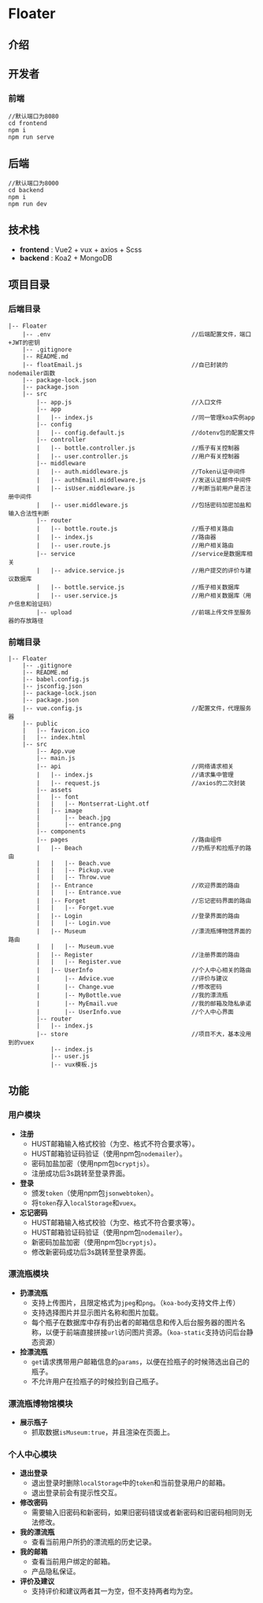 # Floater			

## 介绍



## 开发者

### 前端

```
//默认端口为8080
cd frontend
npm i
npm run serve
```

## 后端

```
//默认端口为8000
cd backend
npm i
npm run dev
```

## 技术栈

- **frontend** : Vue2 + vux + axios + Scss
- **backend** : Koa2 + MongoDB

## 项目目录

### 后端目录

```
|-- Floater
    |-- .env                                        //后端配置文件，端口+JWT的密钥
    |-- .gitignore										
    |-- README.md
    |-- floatEmail.js                               //自已封装的nodemailer函数
    |-- package-lock.json		
    |-- package.json
    |-- src
        |-- app.js                                  //入口文件
        |-- app
        |   |-- index.js                            //同一管理koa实例app
        |-- config
        |   |-- config.default.js                   //dotenv包的配置文件
        |-- controller
        |   |-- bottle.controller.js                //瓶子有关控制器
        |   |-- user.controller.js                  //用户有关控制器
        |-- middleware
        |   |-- auth.middleware.js                  //Token认证中间件 
        |   |-- authEmail.middleware.js             //发送认证邮件中间件
        |   |-- isUser.middleware.js                //判断当前用户是否注册中间件
        |   |-- user.middleware.js                  //包括密码加密加盐和输入合法性判断
        |-- router
        |   |-- bottle.route.js                     //瓶子相关路由
        |   |-- index.js                            //路由器
        |   |-- user.route.js                       //用户相关路由
        |-- service                                 //service是数据库相关
        |   |-- advice.service.js                   //用户提交的评价与建议数据库
        |   |-- bottle.service.js                   //瓶子相关数据库
        |   |-- user.service.js                     //用户相关数据库（用户信息和验证码）
        |-- upload                                  //前端上传文件至服务器的存放路径
```

### 前端目录

```
|-- Floater
    |-- .gitignore
    |-- README.md
    |-- babel.config.js
    |-- jsconfig.json
    |-- package-lock.json
    |-- package.json
    |-- vue.config.js                               //配置文件，代理服务器
    |-- public
    |   |-- favicon.ico
    |   |-- index.html
    |-- src
        |-- App.vue
        |-- main.js
        |-- api                                     //网络请求相关
        |   |-- index.js                            //请求集中管理
        |   |-- request.js                          //axios的二次封装
        |-- assets
        |   |-- font
        |   |   |-- Montserrat-Light.otf
        |   |-- image
        |       |-- beach.jpg
        |       |-- entrance.png
        |-- components	
        |-- pages                                   //路由组件
        |   |-- Beach                               //扔瓶子和捡瓶子的路由
        |   |   |-- Beach.vue
        |   |   |-- Pickup.vue
        |   |   |-- Throw.vue
        |   |-- Entrance                            //欢迎界面的路由
        |   |   |-- Entrance.vue
        |   |-- Forget                              //忘记密码界面的路由 
        |   |   |-- Forget.vue
        |   |-- Login                               //登录界面的路由
        |   |   |-- Login.vue
        |   |-- Museum                              //漂流瓶博物馆界面的路由
        |   |   |-- Museum.vue
        |   |-- Register                            //注册界面的路由 
        |   |   |-- Register.vue
        |   |-- UserInfo                            //个人中心相关的路由
        |       |-- Advice.vue                      //评价与建议
        |       |-- Change.vue                      //修改密码
        |       |-- MyBottle.vue                    //我的漂流瓶
        |       |-- MyEmail.vue                     //我的邮箱及隐私承诺
        |       |-- UserInfo.vue                    //个人中心界面
        |-- router
        |   |-- index.js
        |-- store                                   //项目不大，基本没用到的vuex
            |-- index.js	
            |-- user.js
            |-- vux模板.js
```

## 功能

### 用户模块

- **注册**
  - HUST邮箱输入格式校验（为空、格式不符合要求等）。
  - HUST邮箱验证码验证（使用npm包`nodemailer`）。
  - 密码加盐加密（使用npm包`bcryptjs`）。
  - 注册成功后3s跳转至登录界面。
- **登录**
  - 颁发`token`（使用npm包`jsonwebtoken`）。
  - 将`token`存入`localStorage`和`vuex`。
- **忘记密码**
  - HUST邮箱输入格式校验（为空、格式不符合要求等）。
  - HUST邮箱验证码验证（使用npm包`nodemailer`）。
  - 新密码加盐加密（使用npm包`bcryptjs`）。
  - 修改新密码成功后3s跳转至登录界面。

### 漂流瓶模块

- **扔漂流瓶**
  - 支持上传图片，且限定格式为`jpeg`和`png`。（`koa-body`支持文件上传）
  - 支持选择图片并显示图片名称和图片加载。
  - 每个瓶子在数据库中存有扔出者的邮箱信息和传入后台服务器的图片名称，以便于前端直接拼接`url`访问图片资源。（`koa-static`支持访问后台静态资源）
- **捡漂流瓶**
  - `get`请求携带用户邮箱信息的`params`，以便在捡瓶子的时候筛选出自己的瓶子。
  - 不允许用户在捡瓶子的时候捡到自己瓶子。

### 漂流瓶博物馆模块

- **展示瓶子**
  - 抓取数据`isMuseum:true`，并且渲染在页面上。

### 个人中心模块

- **退出登录**
  - 退出登录时删除`localStorage`中的`token`和当前登录用户的邮箱。
  - 退出登录前会有提示性交互。
- **修改密码**
  - 需要输入旧密码和新密码，如果旧密码错误或者新密码和旧密码相同则无法修改。
- **我的漂流瓶**
  - 查看当前用户所扔的漂流瓶的历史记录。
- **我的邮箱**
  - 查看当前用户绑定的邮箱。
  - 产品隐私保证。
- **评价及建议**
  - 支持评价和建议两者其一为空，但不支持两者均为空。
